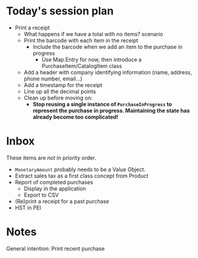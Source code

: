 # Today's session plan

- Print a receipt
  - What happens if we have a total with no items? scenario
  - Print the barcode with each item in the receipt
    - Include the barcode when we add an item to the purchase in progress
      - Use Map.Entry for now, then introduce a PurchaseItem/CatalogItem class
  - Add a header with company identifying information (name, address, phone number, email...)
  - Add a timestamp for the receipt
  - Line up all the decimal points
  - Clean up before moving on:
    - **Stop reusing a single instance of `PurchaseInProgress` to represent the purchase in progress. Maintaining the state has already become too complicated!**

# Inbox

These items are _not_ in priority order.

- `MonetaryAmount` probably needs to be a Value Object.
- Extract sales tax as a first class concept from Product
- Report of completed purchases
  - Display in the application
  - Export to CSV
- (Re)print a receipt for a past purchase
- HST in PEI



# Notes
General intention: Print recent purchase

